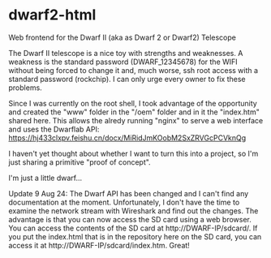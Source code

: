 # dwarf2-html
Web frontend for the Dwarf II (aka as Dwarf 2 or Dwarf2) Telescope


The Dwarf II telescope is a nice toy with strengths and weaknesses. A weakness is the standard password (DWARF_12345678) for the WIFI without being forced to change it and, much worse, ssh root access with a standard password (rockchip). I can only urge every owner to fix these problems.

Since I was currently on the root shell, I took advantage of the opportunity and created the "www" folder in the "/oem" folder and in it the "index.htm" shared here. This allows the alredy running "nginx" to serve a web interface and uses the Dwarflab API: https://hj433clxpv.feishu.cn/docx/MiRidJmKOobM2SxZRVGcPCVknQg

I haven't yet thought about whether I want to turn this into a project, so I'm just sharing a primitive "proof of concept".

I'm just a little dwarf...

Update 9 Aug 24:
The Dwarf API has been changed and I can't find any documentation at the moment. Unfortunately, I don't have the time to examine the network stream with Wireshark and find out the changes.
The advantage is that you can now access the SD card using a web browser. You can access the contents of the SD card at http://DWARF-IP/sdcard/. If you put the index.html that is in the repository here on the SD card, you can access it at http://DWARF-IP/sdcard/index.htm. Great!
